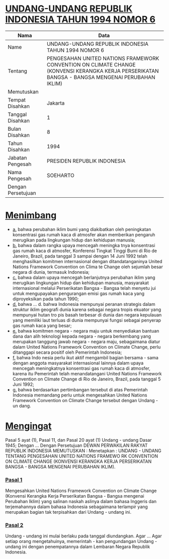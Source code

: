 # [UNDANG-UNDANG REPUBLIK INDONESIA TAHUN 1994 NOMOR 6](http://example.org/legal/peraturan/uu/1994/6)

| Nama | Data |
| ------ | ----- |
|Name|UNDANG-UNDANG REPUBLIK INDONESIA TAHUN 1994 NOMOR 6|
|Tentang| PENGESAHAN UNITED NATIONS FRAMEWORK CONVENTION ON CLIMATE CHANGE (KONVENSI KERANGKA KERJA PERSERIKATAN BANGSA - BANGSA MENGENAI PERUBAHAN IKLIM)|
|Memutuskan||
|Tempat Disahkan|Jakarta|
|Tanggal Disahkan|1|
|Bulan Disahkan|8|
|Tahun Disahkan|1994|
|Jabatan Pengesah|PRESIDEN REPUBLIK INDONESIA|
|Nama Pengesah|SOEHARTO|
|Dengan Persetujuan||
# [Menimbang](http://example.org/legal/peraturan/uu/1994/6/menimbang)

* [a.](http://example.org/legal/peraturan/uu/1994/6/menimbang/huruf/a) bahwa perubahan iklim bumi yang diakibatkan oleh peningkatan konsentrasi gas rumah kaca di atmosfer akan memberikan pengaruh merugikan pada lingkungan hidup dan kehidupan manusia;
* [b.](http://example.org/legal/peraturan/uu/1994/6/menimbang/huruf/b) bahwa dalam rangka upaya mencegah meningka tnya konsentrasi gas rumah kaca di atmosfer, Konferensi Tingkat Tinggi Bumi di Rio de Janeiro, Brazil, pada tanggal 3 sampai dengan 14 Juni 1992 telah menghasilkan komitmen internasional dengan ditandatanganinya United Nations Framework Convention on Clima te Change oleh sejumlah besar negara di dunia, termasuk Indonesia;
* [c.](http://example.org/legal/peraturan/uu/1994/6/menimbang/huruf/c) bahwa dalam upaya mencegah berlanjutnya perubahan iklim yang merugikan lingkungan hidup dan kehidupan manusia, masyarakat internasional melalui Perserikatan Bangsa - Bangsa telah menyetu jui untuk mengupayakan pengurangan emisi gas rumah kaca yang diproyeksikan pada tahun 1990;
* [d.](http://example.org/legal/peraturan/uu/1994/6/menimbang/huruf/d) bahwa ... d. bahwa Indonesia mempunyai peranan strategis dalam struktur iklim geografi dunia karena sebagai negara tropis ekuator yang mempunyai hutan tro pis basah terbesar di dunia dan negara kepulauan yang memiliki laut terluas di dunia mempunyai fungsi sebagai penyerap gas rumah kaca yang besar;
* [e.](http://example.org/legal/peraturan/uu/1994/6/menimbang/huruf/e) bahwa komitmen negara - negara maju untuk menyediakan bantuan dana dan alih teknologi kepada negara - negara berkembang yang merupakan tanggung jawab negara - negara maju, sebagaimana diatur dalam United Nations Framework Convention on Climate Change, perlu ditanggapi secara positif oleh Pemerintah Indonesia;
* [f.](http://example.org/legal/peraturan/uu/1994/6/menimbang/huruf/f) bahwa Indo nesia perlu ikut aktif mengambil bagian bersama - sama dengan anggota masyarakat internasional lainnya dalam upaya mencegah meningkatnya konsentrasi gas rumah kaca di atmosfer, karena itu Pemerintah telah menandatangani United Nations Framework Convention on Climate Change di Rio de Janeiro, Brazil, pada tanggal 5 Juni 1992;
* [g.](http://example.org/legal/peraturan/uu/1994/6/menimbang/huruf/g) bahwa berdasarkan pertimbangan tersebut di atas Pemerintah Indonesia memandang perlu untuk mengesahkan United Nations Framework Convention on Climate Change tersebut dengan Undang - un dang.
# [Mengingat](http://example.org/legal/peraturan/uu/1994/6/mengingat)
Pasal 5 ayat (1), Pasal 11, dan Pasal 20 ayat (1) Undang - undang Dasar 1945; Dengan ... Dengan Persetujuan DEWAN PERWAKILAN RAKYAT REPUBLIK INDONESIA MEMUTUSKAN : Menetapkan : UNDANG - UNDANG TENTANG PENGESAHAN UNITED NATIONS FRAMEWO RK CONVENTION ON CLIMATE CHANGE (KONVENSI KERANGKA KERJA PERSERIKATAN BANGSA - BANGSA MENGENAI PERUBAHAN IKLIM).

### [Pasal 1](http://example.org/legal/peraturan/uu/1994/6/pasal/0001)
Mengesahkan United Nations Framework Convention on Climate Change (Konvensi Kerangka Kerja Perserikatan Bangsa - Bangsa mengenai Perubahan Iklim) yang salinan naskah aslinya dalam bahasa Inggeris dan terjemahannya dalam bahasa Indonesia sebagaimana terlampir yang merupakan bagian tak terpisahkan dari Undang - undang ini.


### [Pasal 2](http://example.org/legal/peraturan/uu/1994/6/pasal/0002)
Undang - undang ini mulai berlaku pada tanggal diundangkan. Agar ... Agar setiap orang mengetahuinya, memerintah - kan pengundangan Undang - undang ini dengan penempatannya dalam Lembaran Negara Republik Indonesia.
